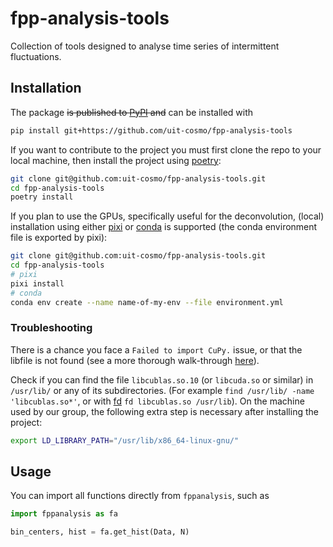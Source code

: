 # fpp-analysis-tools

Collection of tools designed to analyse time series of intermittent fluctuations.

## Installation

The package ~~is published to [PyPI] and~~ can be installed with

```sh
pip install git+https://github.com/uit-cosmo/fpp-analysis-tools
```

If you want to contribute to the project you must first clone the repo to your local
machine, then install the project using [poetry]:

```sh
git clone git@github.com:uit-cosmo/fpp-analysis-tools.git
cd fpp-analysis-tools
poetry install
```

If you plan to use the GPUs, specifically useful for the deconvolution, (local)
installation using either [pixi] or [conda] is supported (the conda environment file is
exported by pixi):

```sh
git clone git@github.com:uit-cosmo/fpp-analysis-tools.git
cd fpp-analysis-tools
# pixi
pixi install
# conda
conda env create --name name-of-my-env --file environment.yml
```

### Troubleshooting

There is a chance you face a `Failed to import CuPy.` issue, or that the libfile is not
found (see a more thorough walk-through
[here](https://www.positioniseverything.net/importerror-libcublas.so.9.0-cannot-open-shared-object-file-no-such-file-or-directory/)).

Check if you can find the file `libcublas.so.10` (or `libcuda.so` or similar) in
`/usr/lib/` or any of its subdirectories. (For example
`find /usr/lib/ -name 'libcublas.so*'`, or with [fd] `fd libcublas.so /usr/lib`). On the
machine used by our group, the following extra step is necessary after installing the
project:

```sh
export LD_LIBRARY_PATH="/usr/lib/x86_64-linux-gnu/"
```

## Usage

You can import all functions directly from `fppanalysis`, such as

```python
import fppanalysis as fa

bin_centers, hist = fa.get_hist(Data, N)
```

[conda]: https://docs.conda.io/en/latest/index.html
[fd]: https://github.com/sharkdp/fd
[poetry]: https://python-poetry.org/
[pixi]: https://pixi.sh/latest/
[pypi]: https://pypi.org/
